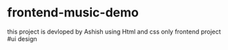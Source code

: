 # frontend-music-demo
this project is devloped by Ashish using Html and css
only frontend project 
#ui design
